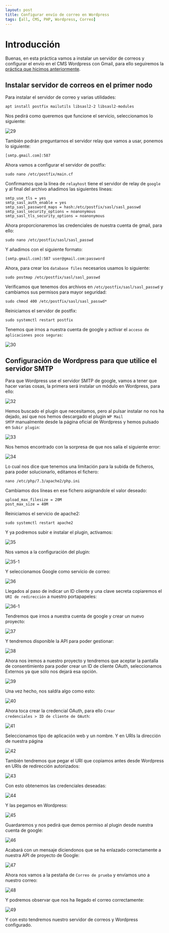 ```yaml
---
layout: post
title: Configurar envío de correo en Wordpress
tags: [all, CMS, PHP, Wordpress, Correo]
---
```

# Introducción

Buenas, en esta práctica vamos a instalar un servidor de correos y configurar el envío en el CMS Wordpress con Gmail, para ello seguiremos la [práctica que hicimos anteriormente](https://acabe10.github.io/2021-02-21-Instalaci%C3%B3n-CMS-Wordpress/).

## Instalar servidor de correos en el primer nodo

Para instalar el servidor de correo y varias utilidades:

~~~
apt install postfix mailutils libsasl2-2 libsasl2-modules
~~~

Nos pedirá como queremos que funcione el servicio, seleccionamos lo siguiente:

![29](/assets/img/posts/wordpress-correo/29.png)

También podrán preguntarnos el servidor relay que vamos a usar, ponemos lo siguiente:

~~~
[smtp.gmail.com]:587
~~~

Ahora vamos a configurar el servidor de postfix:

~~~
sudo nano /etc/postfix/main.cf
~~~

Confirmamos que la línea de <code>relayhost</code> tiene el servidor de relay de <code>google</code> y al final del archivo añadimos las siguientes líneas:

~~~
smtp_use_tls = yes
smtp_sasl_auth_enable = yes
smtp_sasl_password_maps = hash:/etc/postfix/sasl/sasl_passwd
smtp_sasl_security_options = noanonymous
smtp_sasl_tls_security_options = noanonymous
~~~

Ahora proporcionaremos las credenciales de nuestra cuenta de gmail, para ello:

~~~
sudo nano /etc/postfix/sasl/sasl_passwd
~~~

Y añadimos con el siguiente formato:

~~~
[smtp.gmail.com]:587 user@gmail.com:password
~~~

Ahora, para crear los <code>database files</code> necesarios usamos lo siguiente:

~~~
sudo postmap /etc/postfix/sasl/sasl_passwd
~~~

Verificamos que tenemos dos archivos en <code>/etc/postfix/sasl/sasl_passwd</code> y cambiamos sus permisos para mayor seguridad:

~~~
sudo chmod 400 /etc/postfix/sasl/sasl_passwd*
~~~

Reiniciamos el servidor de postfix:

~~~
sudo systemctl restart postfix
~~~

Tenemos que irnos a nuestra cuenta de google y activar el <code>acceso de aplicaciones poco seguras</code>:

![30](/assets/img/posts/wordpress-correo/30.png)

## Configuración de Wordpress para que utilice el servidor SMTP

Para que Wordpress use el servidor SMTP de google, vamos a tener que hacer varias cosas, la primera será instalar un módulo en Wordpress, para ello:

![32](/assets/img/posts/wordpress-correo/32.png)

Hemos buscado el plugin que necesitamos, pero al pulsar instalar no nos ha dejado, así que nos hemos descargado el plugin <code>WP Mail SMTP</code> manualmente desde la página oficial de Wordpress y hemos pulsado en <code>Subir plugin</code>:

![33](/assets/img/posts/wordpress-correo/33.png)

Nos hemos encontrado con la sorpresa de que nos salía el siguiente error:

![34](/assets/img/posts/wordpress-correo/34.png)

Lo cual nos dice que tenemos una limitación para la subida de ficheros, para poder solucionarlo, editamos el fichero:

~~~
nano /etc/php/7.3/apache2/php.ini
~~~

Cambiamos dos líneas en ese fichero asignandole el valor deseado:

~~~
upload_max_filesize = 20M
post_max_size = 40M
~~~

Reiniciamos el servicio de apache2:

~~~
sudo systemctl restart apache2
~~~

Y ya podremos subir e instalar el plugin, activamos:

![35](/assets/img/posts/wordpress-correo/35.png)

Nos vamos a la configuración del plugin:

![35-1](/assets/img/posts/wordpress-correo/35-1.png)

Y seleccionamos Google como servicio de correo:

![36](/assets/img/posts/wordpress-correo/36.png)

Llegados al paso de indicar un ID cliente y una clave secreta copiaremos el <code>URI de redirección</code> a nuestro portapapeles:

![36-1](/assets/img/posts/wordpress-correo/36-1.png)

Tendremos que irnos a nuestra cuenta de google y crear un nuevo proyecto:

![37](/assets/img/posts/wordpress-correo/37.png)

Y tendremos disponible la API para poder gestionar:

![38](/assets/img/posts/wordpress-correo/38.png)

Ahora nos iremos a nuestro proyecto y tendremos que aceptar la pantalla de consentimiento para poder crear un ID de cliente OAuth, seleccionamos Externos ya que sólo nos dejará esa opción.

![39](/assets/img/posts/wordpress-correo/39.png)

Una vez hecho, nos saldŕa algo como esto:

![40](/assets/img/posts/wordpress-correo/40.png)

Ahora toca crear la credencial OAuth, para ello <code>Crear credenciales > ID de cliente de OAuth</code>:

![41](/assets/img/posts/wordpress-correo/41.png)

Seleccionamos tipo de aplicación web y un nombre. Y en URIs la dirección de nuestra página

![42](/assets/img/posts/wordpress-correo/42.png)

También tendremos que pegar el URI que copiamos antes desde Wordpress en URIs de redirección autorizados:

![43](/assets/img/posts/wordpress-correo/43.png)

Con esto obtenemos las credenciales deseadas:

![44](/assets/img/posts/wordpress-correo/44.png)

Y las pegamos en Wordpress:

![45](/assets/img/posts/wordpress-correo/45.png)

Guardaremos y nos pedirá que demos permiso al plugin desde nuestra cuenta de google:

![46](/assets/img/posts/wordpress-correo/46.png)

Acabará con un mensaje diciendonos que se ha enlazado correctamente a nuestra API de proyecto de Google:

![47](/assets/img/posts/wordpress-correo/47.png)

Ahora nos vamos a la pestaña de <code>Correo de prueba</code> y envíamos uno a nuestro correo:

![48](/assets/img/posts/wordpress-correo/48.png)

Y podremos observar que nos ha llegado el correo correctamente:

![49](/assets/img/posts/wordpress-correo/49.png)

Y con esto tendremos nuestro servidor de correos y Wordpress configurado.